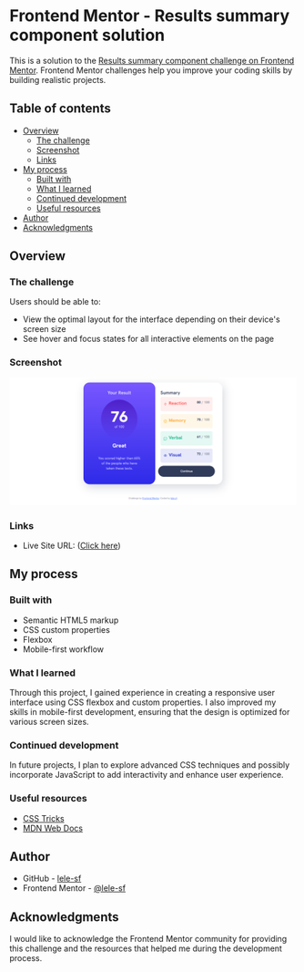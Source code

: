 # Frontend Mentor - Results summary component solution

This is a solution to the [Results summary component challenge on Frontend Mentor](https://www.frontendmentor.io/challenges/results-summary-component-CE_K6s0maV). Frontend Mentor challenges help you improve your coding skills by building realistic projects. 

## Table of contents

- [Overview](#overview)
  - [The challenge](#the-challenge)
  - [Screenshot](#screenshot)
  - [Links](#links)
- [My process](#my-process)
  - [Built with](#built-with)
  - [What I learned](#what-i-learned)
  - [Continued development](#continued-development)
  - [Useful resources](#useful-resources)
- [Author](#author)
- [Acknowledgments](#acknowledgments)


## Overview

### The challenge

Users should be able to:

- View the optimal layout for the interface depending on their device's screen size
- See hover and focus states for all interactive elements on the page

### Screenshot

![Screenshot of the solution](./assets/images/print.png)

### Links

- Live Site URL: ([Click here](https://lele-sf.github.io/frontendMentor/results-summary/))

## My process

### Built with

- Semantic HTML5 markup
- CSS custom properties
- Flexbox
- Mobile-first workflow


### What I learned

Through this project, I gained experience in creating a responsive user interface using CSS flexbox and custom properties. I also improved my skills in mobile-first development, ensuring that the design is optimized for various screen sizes.

### Continued development

In future projects, I plan to explore advanced CSS techniques and possibly incorporate JavaScript to add interactivity and enhance user experience.

### Useful resources

- [CSS Tricks](https://css-tricks.com/) 
- [MDN Web Docs](https://developer.mozilla.org/en-US/)


## Author

- GitHub - [lele-sf](https://github.com/lele-sf)
- Frontend Mentor - [@lele-sf](https://www.frontendmentor.io/profile/lele-sf)


## Acknowledgments

I would like to acknowledge the Frontend Mentor community for providing this challenge and the resources that helped me during the development process.
